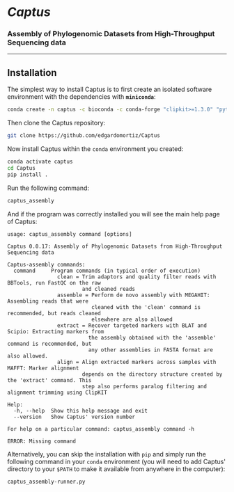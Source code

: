 # *Captus*
### Assembly of Phylogenomic Datasets from High-Throughput Sequencing data
___

## Installation

The simplest way to install Captus is to first create an isolated software environment with the dependencies with **`miniconda`**:

```bash
conda create -n captus -c bioconda -c conda-forge "clipkit>=1.3.0" "python>=3.7" pip pandas plotly tqdm perl-bioperl-core=1.007002 bbmap falco fastqc mafft mmseqs2 megahit pigz vsearch
```

Then clone the Captus repository:

```bash
git clone https://github.com/edgardomortiz/Captus
```

Now install Captus within the `conda` environment you created:

```bash
conda activate captus
cd Captus
pip install .
```
Run the following command:
```bash
captus_assembly
```
And if the program was correctly installed you will see the main help page of Captus:
```text
usage: captus_assembly command [options]

Captus 0.0.17: Assembly of Phylogenomic Datasets from High-Throughput Sequencing data

Captus-assembly commands:
  command     Program commands (in typical order of execution)
                clean = Trim adaptors and quality filter reads with BBTools, run FastQC on the raw
                        and cleaned reads
                assemble = Perform de novo assembly with MEGAHIT: Assembling reads that were
                           cleaned with the 'clean' command is recommended, but reads cleaned
                           elsewhere are also allowed
                extract = Recover targeted markers with BLAT and Scipio: Extracting markers from
                          the assembly obtained with the 'assemble' command is recommended, but
                          any other assemblies in FASTA format are also allowed.
                align = Align extracted markers across samples with MAFFT: Marker alignment
                        depends on the directory structure created by the 'extract' command. This
                        step also performs paralog filtering and alignment trimming using ClipKIT

Help:
  -h, --help  Show this help message and exit
  --version   Show Captus' version number

For help on a particular command: captus_assembly command -h

ERROR: Missing command
```
Alternatively, you can skip the installation with `pip` and simply run the following command in your `conda` environment (you will need to add Captus' directory to your `$PATH` to make it available from anywhere in the computer):
```bash
captus_assembly-runner.py
```
